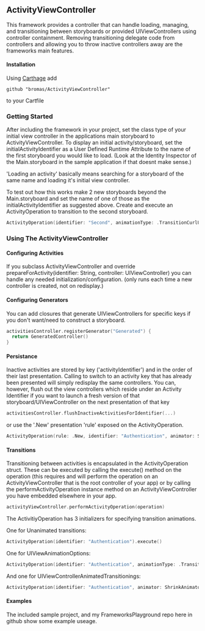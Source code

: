 ## ActivityViewController
This framework provides a controller that can handle loading, managing, and transitioning between storyboards or provided UIViewControllers using controller containment. Removing transitioning delegate code from controllers and allowing you to throw inactive controllers away are the frameworks main features.

#### Installation
Using [Carthage](https://github.com/Carthage/Carthage) add
```shell
github "bromas/ActivityViewController"
```
to your Cartfile

### Getting Started

After including the framework in your project, set the class type of your initial view controller in the applications main storyboard to ActivityViewController. To display an initial activity/storyboard, set the initialActivityIdentifier as a User Defined Runtime Attribute to the name of the first storyboard you would like to load. (Look at the Identity Inspector of the Main.storyboard in the sample application if that doesnt make sense.)

'Loading an activity' basically means searching for a storyboard of the same name and loading it's initial view controller.

To test out how this works make 2 new storyboards beyond the Main.storyboard and set the name of one of those as the initialActivityIdentifier as suggested above. Create and execute an ActivityOperation to transition to the second storyboard.

```swift
ActivityOperation(identifier: "Second", animationType: .TransitionCurlUp, duration: 0.4).execute()
```

### Using The ActivityViewController

#### Configuring Activities

If you subclass ActivityViewController and override prepareForActivity(identifier: String, controller: UIViewController) you can handle any needed initialization/configuration. (only runs each time a new controller is created, not on redisplay.)

#### Configuring Generators

You can add closures that generate UIViewControllers for specific keys if you don't want/need to construct a storyboard.

```swift
activitiesController.registerGenerator("Generated") { 
  return GeneratedController() 
}
```

#### Persistance

Inactive activities are stored by key ('activityIdentifier') and in the order of their last presentation. Calling to switch to an activity key that has already been presented will simply redisplay the same controllers. You can, however, flush out the view controllers which reside under an Activity Identifier if you want to launch a fresh version of that storyboard/UIViewController on the next presentation of that key

```swift
activitiesController.flushInactiveActivitiesForIdentifier(...)
```

or use the '.New' presentation 'rule' exposed on the ActivityOperation.

```swift
ActivityOperation(rule: .New, identifier: "Authentication", animator: ShrinkAnimator()).execute()
```

#### Transitions

Transitioning between activities is encapsulated in the ActivityOperation struct. These can be executed by calling the execute() method on the operation (this requires and will perform the operation on an ActivityViewController that is the root controller of your app) or by calling the performActivityOperation instance method on an ActivityViewController you have embedded elsewhere in your app. 

```swift
activityViewController.performActivityOperation(operation)
```

The ActivitiyOperation has 3 initializers for specifying transition animations.

One for Unanimated transitions:

```swift
ActivityOperation(identifier: "Authentication").execute()
```

One for UIViewAnimationOptions:

```swift
ActivityOperation(identifier: "Authentication", animationType: .TransitionCurlUp, duration: 0.5).execute()
```

And one for UIViewControllerAnimatedTransitionings:

```swift
ActivityOperation(identifier: "Authentication", animator: ShrinkAnimator()).execute()
```


#### Examples

The included sample project, and my FrameworksPlayground repo here in github show some example useage.
